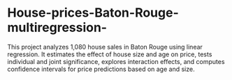 # House-prices-Baton-Rouge-multiregression-
This project analyzes 1,080 house sales in Baton Rouge using linear regression. It estimates the effect of house size and age on price, tests individual and joint significance, explores interaction effects, and computes confidence intervals for price predictions based on age and size.

